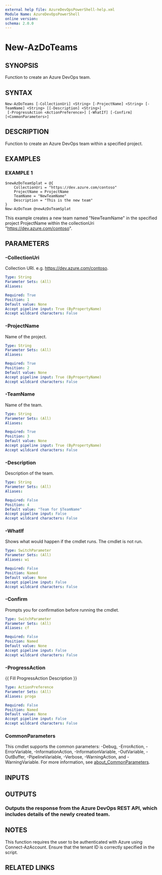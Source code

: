 ```yaml
---
external help file: AzureDevOpsPowerShell-help.xml
Module Name: AzureDevOpsPowerShell
online version:
schema: 2.0.0
---
```


# New-AzDoTeams

## SYNOPSIS
Function to create an Azure DevOps team.

## SYNTAX

```
New-AzDoTeams [-CollectionUri] <String> [-ProjectName] <String> [-TeamName] <String> [[-Description] <String>]
 [-ProgressAction <ActionPreference>] [-WhatIf] [-Confirm] [<CommonParameters>]
```

## DESCRIPTION
Function to create an Azure DevOps team within a specified project.

## EXAMPLES

### EXAMPLE 1
```
$newAzDoTeamSplat = @{
    CollectionUri = "https://dev.azure.com/contoso"
    ProjectName = ProjectName
    TeamName = "NewTeamName"
    Description = "This is the new team"
}
New-AzDoTeam @newAzDoTeamSplat
```

This example creates a new team named "NewTeamName" in the specified project ProjectName within the collectionUri "https://dev.azure.com/contoso".

## PARAMETERS

### -CollectionUri
Collection URI.
e.g.
https://dev.azure.com/contoso.

```yaml
Type: String
Parameter Sets: (All)
Aliases:

Required: True
Position: 1
Default value: None
Accept pipeline input: True (ByPropertyName)
Accept wildcard characters: False
```

### -ProjectName
Name of the project.

```yaml
Type: String
Parameter Sets: (All)
Aliases:

Required: True
Position: 2
Default value: None
Accept pipeline input: True (ByPropertyName)
Accept wildcard characters: False
```

### -TeamName
Name of the team.

```yaml
Type: String
Parameter Sets: (All)
Aliases:

Required: True
Position: 3
Default value: None
Accept pipeline input: True (ByPropertyName)
Accept wildcard characters: False
```

### -Description
Description of the team.

```yaml
Type: String
Parameter Sets: (All)
Aliases:

Required: False
Position: 4
Default value: "Team for $TeamName"
Accept pipeline input: False
Accept wildcard characters: False
```

### -WhatIf
Shows what would happen if the cmdlet runs.
The cmdlet is not run.

```yaml
Type: SwitchParameter
Parameter Sets: (All)
Aliases: wi

Required: False
Position: Named
Default value: None
Accept pipeline input: False
Accept wildcard characters: False
```

### -Confirm
Prompts you for confirmation before running the cmdlet.

```yaml
Type: SwitchParameter
Parameter Sets: (All)
Aliases: cf

Required: False
Position: Named
Default value: None
Accept pipeline input: False
Accept wildcard characters: False
```

### -ProgressAction
{{ Fill ProgressAction Description }}

```yaml
Type: ActionPreference
Parameter Sets: (All)
Aliases: proga

Required: False
Position: Named
Default value: None
Accept pipeline input: False
Accept wildcard characters: False
```

### CommonParameters
This cmdlet supports the common parameters: -Debug, -ErrorAction, -ErrorVariable, -InformationAction, -InformationVariable, -OutVariable, -OutBuffer, -PipelineVariable, -Verbose, -WarningAction, and -WarningVariable. For more information, see [about_CommonParameters](http://go.microsoft.com/fwlink/?LinkID=113216).

## INPUTS

## OUTPUTS

### Outputs the response from the Azure DevOps REST API, which includes details of the newly created team.
## NOTES
This function requires the user to be authenticated with Azure using Connect-AzAccount.
Ensure that the tenant ID is correctly specified in the script.

## RELATED LINKS
